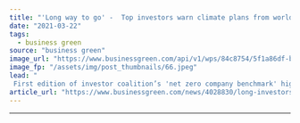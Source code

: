 ```yaml
---
title: "'Long way to go' -  Top investors warn climate plans from world's most polluting firms set to miss net zero goals"
date: "2021-03-22"
tags: 
  - business green
source: "business green"
image_url: "https://www.businessgreen.com/api/v1/wps/84c8754/5f1a86df-b5bf-4bd0-82f5-a4e09fc17fc1/5/coal-power-plant-185x114.jpeg"
image_fp: "/assets/img/post_thumbnails/66.jpeg"
lead: "
 First edition of investor coalition’s 'net zero company benchmark' highlights long distance big emitters must travel before climate engagement is aligned with Paris Agreement goals ..."
article_url: "https://www.businessgreen.com/news/4028830/long-investors-warn-climate-plans-world-most-polluting-firms-set-miss-net-zero-goals"
---
```


---
